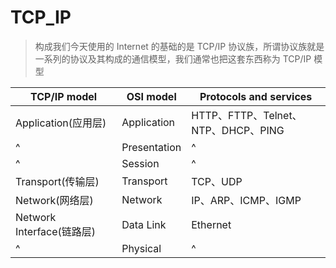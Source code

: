 # TCP_IP

> 构成我们今天使用的 Internet 的基础的是 TCP/IP 协议族，所谓协议族就是一系列的协议及其构成的通信模型，我们通常也把这套东西称为 TCP/IP 模型

| TCP/IP model              | OSI model    | Protocols and services              |
| ------------------------- | ------------ | ----------------------------------- |
| Application(应用层)       | Application  | HTTP、FTTP、Telnet、NTP、DHCP、PING |
| ^                         | Presentation | ^                                   |
| ^                         | Session      | ^                                   |
| Transport(传输层)         | Transport    | TCP、UDP                            |
| Network(网络层)           | Network      | IP、ARP、ICMP、IGMP                 |
| Network Interface(链路层) | Data Link    | Ethernet                            |
| ^                         | Physical     | ^                                   |
